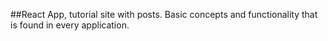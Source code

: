 ##React App, tutorial site with posts. 
Basic concepts and functionality that is found in every application.


   